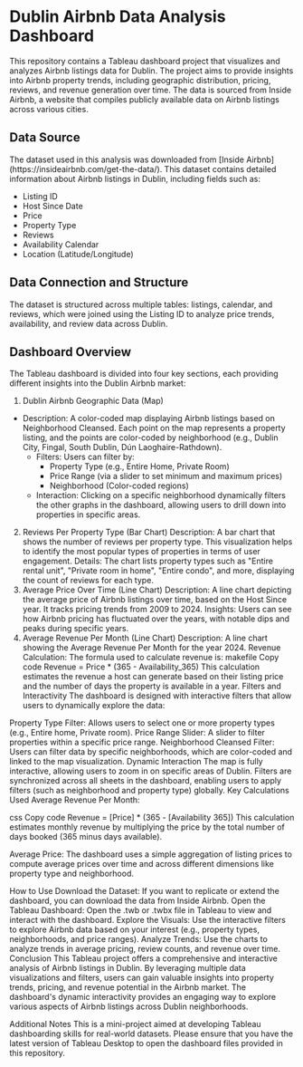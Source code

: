 # Dublin Airbnb Data Analysis Dashboard
This repository contains a Tableau dashboard project that visualizes and analyzes Airbnb listings data for Dublin. The project aims to provide insights into Airbnb property trends, including geographic distribution, pricing, reviews, and revenue generation over time. The data is sourced from Inside Airbnb, a website that compiles publicly available data on Airbnb listings across various cities.

<h2> Data Source </h2>
The dataset used in this analysis was downloaded from [Inside Airbnb](https://insideairbnb.com/get-the-data/). This dataset contains detailed information about Airbnb listings in Dublin, including fields such as:

- Listing ID
- Host Since Date
- Price
- Property Type
- Reviews
- Availability Calendar
- Location (Latitude/Longitude)

<h2> Data Connection and Structure </h2>
The dataset is structured across multiple tables: listings, calendar, and reviews, which were joined using the Listing ID to analyze price trends, availability, and review data across Dublin.

<h2> Dashboard Overview </h2>
The Tableau dashboard is divided into four key sections, each providing different insights into the Dublin Airbnb market:

1. Dublin Airbnb Geographic Data (Map)
- Description: A color-coded map displaying Airbnb listings based on Neighborhood Cleansed. Each point on the map represents a property listing, and the points are color-coded by neighborhood (e.g., Dublin City, Fingal, South Dublin, Dún Laoghaire-Rathdown).
  - Filters: Users can filter by:
    - Property Type (e.g., Entire Home, Private Room)
    - Price Range (via a slider to set minimum and maximum prices)
    - Neighborhood (Color-coded regions)
  - Interaction: Clicking on a specific neighborhood dynamically filters the other graphs in the dashboard, allowing users to drill down into properties in specific areas.
2. Reviews Per Property Type (Bar Chart)
Description: A bar chart that shows the number of reviews per property type. This visualization helps to identify the most popular types of properties in terms of user engagement.
Details: The chart lists property types such as "Entire rental unit", "Private room in home", "Entire condo", and more, displaying the count of reviews for each type.
3. Average Price Over Time (Line Chart)
Description: A line chart depicting the average price of Airbnb listings over time, based on the Host Since year. It tracks pricing trends from 2009 to 2024.
Insights: Users can see how Airbnb pricing has fluctuated over the years, with notable dips and peaks during specific years.
4. Average Revenue Per Month (Line Chart)
Description: A line chart showing the Average Revenue Per Month for the year 2024.
Revenue Calculation:
The formula used to calculate revenue is:
makefile
Copy code
Revenue = Price * (365 - Availability_365)
This calculation estimates the revenue a host can generate based on their listing price and the number of days the property is available in a year.
Filters and Interactivity
The dashboard is designed with interactive filters that allow users to dynamically explore the data:

Property Type Filter: Allows users to select one or more property types (e.g., Entire home, Private room).
Price Range Slider: A slider to filter properties within a specific price range.
Neighborhood Cleansed Filter: Users can filter data by specific neighborhoods, which are color-coded and linked to the map visualization.
Dynamic Interaction
The map is fully interactive, allowing users to zoom in on specific areas of Dublin.
Filters are synchronized across all sheets in the dashboard, enabling users to apply filters (such as neighborhood and property type) globally.
Key Calculations Used
Average Revenue Per Month:

css
Copy code
Revenue = [Price] * (365 - [Availability 365])
This calculation estimates monthly revenue by multiplying the price by the total number of days booked (365 minus days available).

Average Price: The dashboard uses a simple aggregation of listing prices to compute average prices over time and across different dimensions like property type and neighborhood.

How to Use
Download the Dataset: If you want to replicate or extend the dashboard, you can download the data from Inside Airbnb.
Open the Tableau Dashboard: Open the .twb or .twbx file in Tableau to view and interact with the dashboard.
Explore the Visuals: Use the interactive filters to explore Airbnb data based on your interest (e.g., property types, neighborhoods, and price ranges).
Analyze Trends: Use the charts to analyze trends in average pricing, review counts, and revenue over time.
Conclusion
This Tableau project offers a comprehensive and interactive analysis of Airbnb listings in Dublin. By leveraging multiple data visualizations and filters, users can gain valuable insights into property trends, pricing, and revenue potential in the Airbnb market. The dashboard's dynamic interactivity provides an engaging way to explore various aspects of Airbnb listings across Dublin neighborhoods.

Additional Notes
This is a mini-project aimed at developing Tableau dashboarding skills for real-world datasets.
Please ensure that you have the latest version of Tableau Desktop to open the dashboard files provided in this repository.
